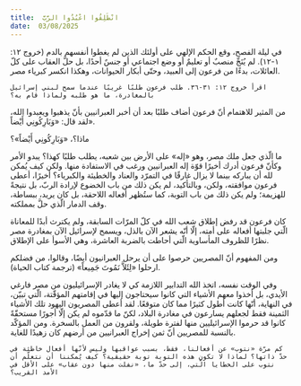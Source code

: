 ```yaml
---
title:  انْطَلِقُوا اعْبُدُوا الرَّبَّ
date:  03/08/2025
---
```


في ليلة الفصح، وقع الحكم الإلهي على أولئك الذين لم يغطوا أنفسهم بالدم (خروج ١٢: ١-١٢). لم يُنَجِّ منصبٌ أو تعليمٌ أو وضع اجتماعي أو جنسٌ أحدًا، بل حلَّ العقاب على كلّ العائلات، بدءًا من فرعون إلى العبيد، وحتّى أبكار الحيوانات، وهكذا انكسر كبرياء مصر.

`اقرأ خروج ١٢: ٣١-٣٦. طلب فرعون طلبًا غريبًا عندما سمح لبني إسرائيل بالمغادرة، ما هو طلبه ولماذا قام به؟`

من المثير للاهتمام أنّ فرعون أضاف طلبًا بعد أن أخبر العبرانيين بأنّ يذهبوا ويعبدوا الله، لقد قال: «وَبَارِكُونِي أَيْضاً».

ماذا؟، «وَبَارِكُونِي أَيْضاً»؟

ما الّذي جعل ملك مصر، وهو «إله» على الأرض بين شعبه، يطلب طلبًا كهذا؟ يبدو الأمر وكأنّ فرعون أدرك أخيرًا قوّة إله العبرانيين ورغب في الاستفادة منها. ولكن كيف يُمكن لله أن يباركه بينما لا يزال غارقًا في التمرّد والعناد والخطيئة والكبرياء؟ أخيرًا، أعطى فرعون موافقته، ولكن، وبالتأكيد، لم يكن ذلك من باب الخضوع لإرادة الربّ، بل نتيجةً للهزيمة؛ ولم يكن ذلك من باب التوبة، كما ستُظهر أفعاله اللاحقة، بل كان يريد، ببساطة، وقف الدمار الّذي حلَّ بمملكته.

كان فرعون قد رفض إطلاق شعب الله في كلّ المرّات السابقة، ولم يكترث أبدًا للمعاناة الّتي جلبتها أفعاله على أمته، إلّا أنّه يشعر الآن بالذل، ويسمح لإسرائيل الآن بمغادرة مصر نظرًا للظروف المأساوية الّتي أحاطت بالضربة العاشرة، وهي الأسوأ على الإطلاق.

ومن المفهوم أنّ المصريين حرصوا على أن يرحل العبرانيون أيضًا، وقالوا، من فضلكم ارحلوا «لِئَلاَّ نَمُوتَ جَمِيعاً» (ترجمة كتاب الحياة).

وفي الوقت نفسه، اتخذ الله التدابير اللازمة كي لا يغادر الإسرائيليون من مصر فارغي الأيدي، بل أخذوا معهم الأشياء التي كانوا سيحتاجون إليها في إقامتهم المؤقّتة، الّتي تبيّن، في النهاية، أنّها كانت أطول كثيرًا مما كان متوقعًا. لقد أعطى المصريون اليهود تلك الأشياء الثمينة فقط لجعلهم يسارعون في مغادرة البلاد، لكنّ ما قدّموه لم يكن إلّا أجورًا مستحقّةً كانوا قد حرموا الإسرائيليين منها لفترة طويلة، ولقرون من العمل بالسخرة. ومن المؤكّد بالنسبة للمصريين أنّ ثمن إخراج العبرانيين من أرضهم كان زهيدًا للغاية.

`كم مرّة «نتوب» عن أفعالنا، فقط، بسبب عواقبها وليس لأنّها أفعال خاطئة في حدّ ذاتها؟ لماذا لا تكون هذه التوبة توبة حقيقية؟ كيف يُمكننا أن نتعلّم أن نتوب على الخطايا الّتي، إلى حدّ ما، «نفلت منها دون عقاب» على الأقل في الأمد القريب؟`